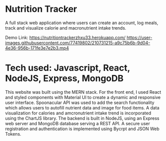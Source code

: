 # Nutrition Tracker
A full stack web application where users can create an account, log meals, track and visualize calorie and macronutrient intake trends.

Demo Link: https://nutritiontrackerzhxu33.herokuapp.com/
https://user-images.githubusercontent.com/77419802/210731215-a9c75b6b-9d04-4e36-956b-171fe3e7e2b3.mp4


# Tech used: Javascript, React, NodeJS, Express, MongoDB
This website was built using the MERN stack. For the front end, I used React and styled components with Material UI to create a dynamic and responsive user interface. Spoonacular API was used to add the search functionality which allows users to autofill nutrient data and image for food items. A data visualization for calories and amcronutrient intake trend is incorporated using the ChartJS library. The backend is built in NodeJS, using an Express web server and MongoDB database serving a REST API. A secure user registration and authentication is implemented using Bycrpt and JSON Web Tokens.  


